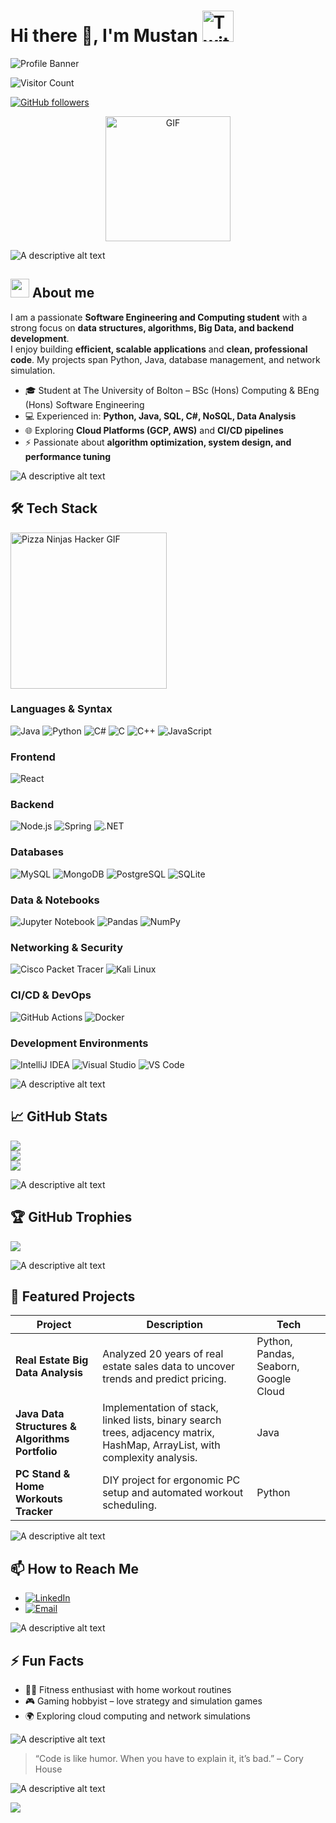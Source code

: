 # Hi there 👋, I'm Mustan <img src="https://media.giphy.com/media/Kg9JwOFEyoK75CzQSK/giphy.gif" alt="Twitter Verified Badge" width="50"/>
![Profile Banner](https://img.shields.io/badge/Status-Active-brightgreen)  

![Visitor Count](https://visitor-badge.laobi.icu/badge?page_id=Mustan-dev.Mustan-dev)  

[![GitHub followers](https://img.shields.io/github/followers/Mustan-dev?label=Follow&style=social)](https://github.com/Mustan-dev)



<p align="center">
  <img src="https://media0.giphy.com/media/v1.Y2lkPTc5MGI3NjExcTdtdnhsZmt3ZWZna3BlNW8zZjNrOGEyczFnMHFpMmE3dm9kdDRidSZlcD12MV9pbnRlcm5hbF9naWZfYnlfaWQmY3Q9Zw/jBOOXxSJfG8kqMxT11/giphy.gif" alt="GIF" width="200"/>
</p>


![A descriptive alt text](https://user-images.githubusercontent.com/73097560/115834477-dbab4500-a447-11eb-908a-139a6edaec5c.gif)

## <img src="https://raw.githubusercontent.com/7oSkaaa/7oSkaaa/refs/heads/main/Images/about_me.gif" width="30px"> About me 

I am a passionate **Software Engineering and Computing student** with a strong focus on **data structures, algorithms, Big Data, and backend development**.  
I enjoy building **efficient, scalable applications** and **clean, professional code**. My projects span Python, Java, database management, and network simulation.

- 🎓 Student at The University of Bolton – BSc (Hons) Computing & BEng (Hons) Software Engineering  
- 💻 Experienced in: **Python, Java, SQL, C#, NoSQL, Data Analysis**  
- 🌐 Exploring **Cloud Platforms (GCP, AWS)** and **CI/CD pipelines**  
- ⚡ Passionate about **algorithm optimization, system design, and performance tuning**

![A descriptive alt text](https://user-images.githubusercontent.com/73097560/115834477-dbab4500-a447-11eb-908a-139a6edaec5c.gif)


## 🛠️ Tech Stack
<p align="left">
  <img src="https://media0.giphy.com/media/v1.Y2lkPTc5MGI3NjExcTdtdnhzZmt3ZWZna3BlNW8zZjNrOGEyczFnMHFpMmE3dm9kdDRidSZlcD12MV9pbnRlcm5hbF9naWZfYnlfaWQmY3Q9Zw/UmWpVKOvNEv6CHVtl7/giphy.gif" alt="Pizza Ninjas Hacker GIF" width="250"/>
</p>

### Languages & Syntax
![Java](https://img.shields.io/badge/Java-%23ED8B00.svg?style=for-the-badge&logo=openjdk&logoColor=white) ![Python](https://img.shields.io/badge/Python-3670A0?style=for-the-badge&logo=python&logoColor=ffdd54) ![C#](https://img.shields.io/badge/C%23-%23239120.svg?style=for-the-badge&logo=csharp&logoColor=white) ![C](https://img.shields.io/badge/C-%2300599C.svg?style=for-the-badge&logo=c&logoColor=white) ![C++](https://img.shields.io/badge/C++-%2300599C.svg?style=for-the-badge&logo=c%2B%2B&logoColor=white) ![JavaScript](https://img.shields.io/badge/JavaScript-F7DF1E?style=for-the-badge&logo=javascript&logoColor=black)

### Frontend
![React](https://img.shields.io/badge/React-61DAFB?style=for-the-badge&logo=react&logoColor=black)

### Backend
![Node.js](https://img.shields.io/badge/Node.js-339933?style=for-the-badge&logo=node.js&logoColor=white) ![Spring](https://img.shields.io/badge/Spring-6DB33F?style=for-the-badge&logo=spring&logoColor=white) ![.NET](https://img.shields.io/badge/.NET-512BD4?style=for-the-badge&logo=dot-net&logoColor=white)

### Databases
![MySQL](https://img.shields.io/badge/MySQL-4479A1.svg?style=for-the-badge&logo=mysql&logoColor=white) ![MongoDB](https://img.shields.io/badge/MongoDB-%2347A248.svg?style=for-the-badge&logo=mongodb&logoColor=white) ![PostgreSQL](https://img.shields.io/badge/PostgreSQL-%23316192.svg?style=for-the-badge&logo=postgresql&logoColor=white) ![SQLite](https://img.shields.io/badge/SQLite-%2307405e.svg?style=for-the-badge&logo=sqlite&logoColor=white)

### Data & Notebooks
![Jupyter Notebook](https://img.shields.io/badge/Jupyter-FF6600?style=for-the-badge&logo=jupyter&logoColor=white) ![Pandas](https://img.shields.io/badge/Pandas-150458?style=for-the-badge&logo=pandas&logoColor=white) ![NumPy](https://img.shields.io/badge/NumPy-%23013243.svg?style=for-the-badge&logo=numpy&logoColor=white)

### Networking & Security
![Cisco Packet Tracer](https://img.shields.io/badge/Cisco-%23049fd9.svg?style=for-the-badge&logo=cisco&logoColor=black) ![Kali Linux](https://img.shields.io/badge/Kali_Linux-557C94?style=for-the-badge&logo=kali-linux&logoColor=white)

### CI/CD & DevOps
![GitHub Actions](https://img.shields.io/badge/GitHub_Actions-2088FF?style=for-the-badge&logo=github-actions&logoColor=white) ![Docker](https://img.shields.io/badge/Docker-2496ED.svg?style=for-the-badge&logo=docker&logoColor=white)

### Development Environments
![IntelliJ IDEA](https://img.shields.io/badge/IntelliJ%20IDEA-000000.svg?style=for-the-badge&logo=intellij-idea&logoColor=white) ![Visual Studio](https://img.shields.io/badge/Visual%20Studio-5C2D91.svg?style=for-the-badge&logo=visual-studio&logoColor=white) ![VS Code](https://img.shields.io/badge/VS%20Code-007ACC.svg?style=for-the-badge&logo=visual-studio-code&logoColor=white)



![A descriptive alt text](https://user-images.githubusercontent.com/73097560/115834477-dbab4500-a447-11eb-908a-139a6edaec5c.gif)


## 📈 GitHub Stats

![](https://github-readme-stats.vercel.app/api?username=Mustan-dev&theme=transparent&hide_border=false&include_all_commits=true&count_private=true)<br/>
![](https://nirzak-streak-stats.vercel.app/?user=Mustan-dev&theme=transparent&hide_border=false)<br/>
![](https://github-readme-stats.vercel.app/api/top-langs/?username=Mustan-dev&theme=transparent&hide_border=false&include_all_commits=true&count_private=true&layout=compact)


![A descriptive alt text](https://user-images.githubusercontent.com/73097560/115834477-dbab4500-a447-11eb-908a-139a6edaec5c.gif)


## 🏆 GitHub Trophies
![](https://github-profile-trophy.vercel.app/?username=Mustan-dev&theme=transparent&no-frame=false&no-bg=true&margin-w=4)

![A descriptive alt text](https://user-images.githubusercontent.com/73097560/115834477-dbab4500-a447-11eb-908a-139a6edaec5c.gif)


## 📂 Featured Projects

| Project | Description | Tech |
|---------|-------------|------|
| **Real Estate Big Data Analysis** | Analyzed 20 years of real estate sales data to uncover trends and predict pricing. | Python, Pandas, Seaborn, Google Cloud |
| **Java Data Structures & Algorithms Portfolio** | Implementation of stack, linked lists, binary search trees, adjacency matrix, HashMap, ArrayList, with complexity analysis. | Java |
| **PC Stand & Home Workouts Tracker** | DIY project for ergonomic PC setup and automated workout scheduling. | Python |

![A descriptive alt text](https://user-images.githubusercontent.com/73097560/115834477-dbab4500-a447-11eb-908a-139a6edaec5c.gif)


## 📫 How to Reach Me

- [![LinkedIn](https://img.shields.io/badge/LinkedIn-Mustan%20Aliev-0A66C2?style=for-the-badge&logo=linkedin&logoColor=white)](https://www.linkedin.com/in/mustan-aliev-774732382/)
- [![Email](https://img.shields.io/badge/Email-mustan1999@icloud.com-FA5C5C?style=for-the-badge&logo=gmail&logoColor=white)](mailto:mustan1999@icloud.com)

  

![A descriptive alt text](https://user-images.githubusercontent.com/73097560/115834477-dbab4500-a447-11eb-908a-139a6edaec5c.gif)


## ⚡ Fun Facts

- 🏋️‍♂️ Fitness enthusiast with home workout routines  
- 🎮 Gaming hobbyist – love strategy and simulation games  
- 🌍 Exploring cloud computing and network simulations  

![A descriptive alt text](https://user-images.githubusercontent.com/73097560/115834477-dbab4500-a447-11eb-908a-139a6edaec5c.gif)


> “Code is like humor. When you have to explain it, it’s bad.” – Cory House

![A descriptive alt text](https://user-images.githubusercontent.com/73097560/115834477-dbab4500-a447-11eb-908a-139a6edaec5c.gif)

![](https://komarev.com/ghpvc/?username=Mustan-dev)


